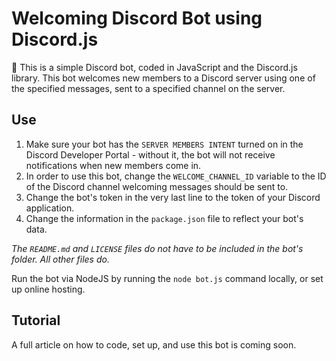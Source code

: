 # Welcoming Discord Bot using Discord.js
👋 This is a simple Discord bot, coded in JavaScript and the Discord.js library. This bot welcomes new members to a Discord server using one of the specified messages, sent to a specified channel on the server.

## Use
1. Make sure your bot has the `SERVER MEMBERS INTENT` turned on in the Discord Developer Portal - without it, the bot will not receive notifications when new members come in.
2. In order to use this bot, change the `WELCOME_CHANNEL_ID` variable to the ID of the Discord channel welcoming messages should be sent to.
3. Change the bot's token in the very last line to the token of your Discord application.
4. Change the information in the `package.json` file to reflect your bot's data.

*The `README.md` and `LICENSE` files do not have to be included in the bot's folder. All other files do.*

Run the bot via NodeJS by running the `node bot.js` command locally, or set up online hosting.

## Tutorial
A full article on how to code, set up, and use this bot is coming soon.
